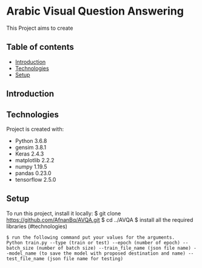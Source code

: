 # Arabic Visual Question Answering 
This Project aims to create 
## Table of contents
* [Introduction](#introduction)
* [Technologies](#technologies)
* [Setup](#setup)

## Introduction

## Technologies
Project is created with:
* Python 3.6.8 
* gensim 3.8.1
* Keras  2.4.3
* matplotlib 2.2.2
* numpy 1.19.5
* pandas 0.23.0
* tensorflow 2.5.0

	
## Setup
To run this project, install it locally:
$ git clone https://github.com/AfnanBq/AVQA.git
$ cd ../AVQA 
$ install all the required libraries (#technologies)
```
$ run the following command put your values for the arguments.
Python train.py --type (train or test) --epoch (number of epoch) --batch_size (number of batch size) --train_file_name (json file name) --model_name (to save the model with proposed destination and name) --test_file_name (json file name for testing) 
```
